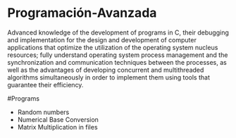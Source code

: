 # Programación-Avanzada
Advanced knowledge of the development of programs in C, their debugging and implementation for the design and development of computer applications that optimize the utilization of the operating system nucleus resources; fully understand operating system process management and the synchronization and communication techniques between the processes, as well as the advantages of developing concurrent and multithreaded algorithms simultaneously in order to implement them using tools that guarantee their efficiency.

#Programs
- Random numbers
- Numerical Base Conversion
- Matrix Multiplication in files
